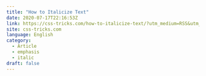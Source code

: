 ```yaml
---
title: "How to Italicize Text"
date: 2020-07-17T22:16:53Z
link: https://css-tricks.com/how-to-italicize-text/?utm_medium=RSS&utm_source=news.12bit.vn
site: css-tricks.com
language: English
category:
  - Article
  - emphasis
  - italic
draft: false
---
```

